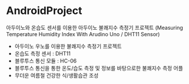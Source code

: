 # AndroidProject
아두이노와 온습도 센서를 이용한 아두이노 불쾌지수 측정기 프로젝트
(Measuring Temperature Humidity Index With Arudino Uno / DHT11 Sensor)
- 아두이노 우노를 이용한 불쾌지수 측정기 프로젝트
- 온습도 측정 센서 : DHT11
- 블루투스 통신 모듈 : HC-06
- 블루투스 통신을 통한 온도/습도 측정 및 정보를 바탕으로한 불쾌지수 측정 어플
- 무더운 여름철 건강한 식/생활습관 조성
